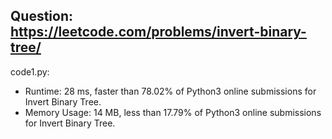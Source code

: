 ## Question: https://leetcode.com/problems/invert-binary-tree/

code1.py:
* Runtime: 28 ms, faster than 78.02% of Python3 online submissions for Invert Binary Tree.
* Memory Usage: 14 MB, less than 17.79% of Python3 online submissions for Invert Binary Tree.
